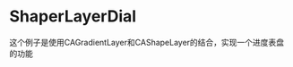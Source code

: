 # ShaperLayerDial
这个例子是使用CAGradientLayer和CAShapeLayer的结合，实现一个进度表盘的功能

<!--效果图-->
<!--![效果图](https://github.com/lanshijie/ShaperLayerDial/ShapeLayer/source/source.PNG)-->
